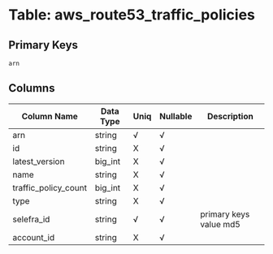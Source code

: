 # Table: aws_route53_traffic_policies

## Primary Keys 

```
arn
```


## Columns 

|  Column Name   |  Data Type  | Uniq | Nullable | Description | 
|  ----  | ----  | ----  | ----  | ---- | 
| arn | string | √ | √ |  | 
| id | string | X | √ |  | 
| latest_version | big_int | X | √ |  | 
| name | string | X | √ |  | 
| traffic_policy_count | big_int | X | √ |  | 
| type | string | X | √ |  | 
| selefra_id | string | √ | √ | primary keys value md5 | 
| account_id | string | X | √ |  | 


